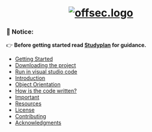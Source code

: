 <h1 align="center">
  <br>
  <a href="https://github.com/smadi0x86/CSC-RedOps"><img src="https://thumbs.gfycat.com/ImportantEnragedAlaskanmalamute-size_restricted.gif" alt="offsec.logo"></a>
  <br>
  
  ### 🛑 Notice:

👉 **Before getting started read [Studyplan](https://github.com/smadi0x01/Java0x01/blob/main/Learn/StudyPlan.txt) for guidance.**

+ [Getting Started ](#Getting-Started)
+ [Downloading the project](#Downloading-the-project)
+ [Run in visual studio code](#Run-in-visual-studio-code)
+ [Introduction](#Introduction)
+ [Object Orientation](#Object-Orientation)
+ [How is the code written?](#How-is-the-code-written)
+ [Important](#Important)
+ [Resources](#Resources)
+ [License](#License)
+ [Contributing](#Contributing)
+ [Acknowledgments](#Acknowledgments)
